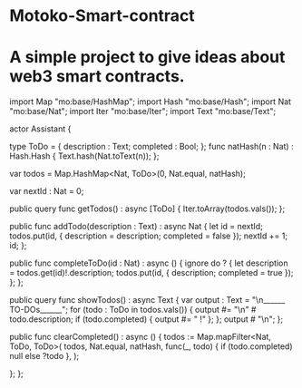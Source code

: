 # Motoko-Smart-contract

# A simple project to give ideas about web3 smart contracts.


import Map "mo:base/HashMap";
import Hash "mo:base/Hash";
import Nat "mo:base/Nat";
import Iter "mo:base/Iter";
import Text "mo:base/Text";

actor Assistant {

  type ToDo = {
    description : Text;
    completed : Bool;
  };
  func natHash(n : Nat) : Hash.Hash {
    Text.hash(Nat.toText(n));
  };

  var todos = Map.HashMap<Nat, ToDo>(0, Nat.equal, natHash);

  var nextId : Nat = 0;

  public query func getTodos() : async [ToDo] {
    Iter.toArray(todos.vals());
  };

  public func addTodo(description : Text) : async Nat {
    let id = nextId;
    todos.put(id, { description = description; completed = false });
    nextId += 1;
    id;
  };

  public func completeToDo(id : Nat) : async () {
    ignore do ? {
      let description = todos.get(id)!.description;
      todos.put(id, { description; completed = true });
    };
  };

  public query func showTodos() : async Text {
    var output : Text = "\n______ TO-DOs______";
    for (todo : ToDo in todos.vals()) {
      output #= "\n" # todo.description;
      if (todo.completed) { output #= " !" };
    };
    output # "\n";
  };

  public func clearCompleted() : async () {
    todos := Map.mapFilter<Nat, ToDo, ToDo>(
      todos,
      Nat.equal,
      natHash,
      func(_, todo) { if (todo.completed) null else ?todo },
    );

  };
};

